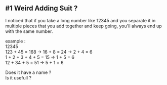 ## #1 Weird Adding Suit ?
I noticed that if you take a long number like 12345 and you separate it in multiple pieces that you add together and keep going, you'll always end up with the same number.

example :
<br>
12345
<br>
123 + 45 = 168 -> 16 + 8 = 24 -> 2 + 4 = 6
<br>
1 + 2 + 3 + 4 + 5 = 15 -> 1 + 5 = 6
<br>
12 + 34 + 5 = 51 -> 5 + 1 = 6

Does it have a name ?
<br>
Is it usefull ?
